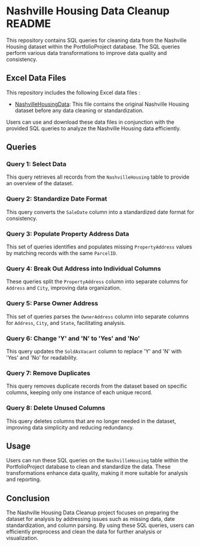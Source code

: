 # Nashville Housing Data Cleanup README

This repository contains SQL queries for cleaning data from the Nashville Housing dataset within the PortfolioProject database. The SQL queries perform various data transformations to improve data quality and consistency.

## Excel Data Files

This repository includes the following Excel data files :

- [NashvilleHousingData](https://github.com/AshrafHassan95/PortfolioProjects/blob/main/Data-Cleaning-SQL/Nashville%20Housing%20Data%20for%20Data%20Cleaning%20(reuploaded).xlsx): This file contains the original Nashville Housing dataset before any data cleaning or standardization.

Users can use and download these data files in conjunction with the provided SQL queries to analyze the Nashville Housing data efficiently.

## Queries

### Query 1: Select Data

This query retrieves all records from the `NashvilleHousing` table to provide an overview of the dataset.

### Query 2: Standardize Date Format

This query converts the `SaleDate` column into a standardized date format for consistency.

### Query 3: Populate Property Address Data

This set of queries identifies and populates missing `PropertyAddress` values by matching records with the same `ParcelID`.

### Query 4: Break Out Address into Individual Columns

These queries split the `PropertyAddress` column into separate columns for `Address` and `City`, improving data organization.

### Query 5: Parse Owner Address

This set of queries parses the `OwnerAddress` column into separate columns for `Address`, `City`, and `State`, facilitating analysis.

### Query 6: Change 'Y' and 'N' to 'Yes' and 'No'

This query updates the `SoldAsVacant` column to replace 'Y' and 'N' with 'Yes' and 'No' for readability.

### Query 7: Remove Duplicates

This query removes duplicate records from the dataset based on specific columns, keeping only one instance of each unique record.

### Query 8: Delete Unused Columns

This query deletes columns that are no longer needed in the dataset, improving data simplicity and reducing redundancy.

## Usage

Users can run these SQL queries on the `NashvilleHousing` table within the PortfolioProject database to clean and standardize the data. These transformations enhance data quality, making it more suitable for analysis and reporting.

## Conclusion

The Nashville Housing Data Cleanup project focuses on preparing the dataset for analysis by addressing issues such as missing data, date standardization, and column parsing. By using these SQL queries, users can efficiently preprocess and clean the data for further analysis or visualization.

